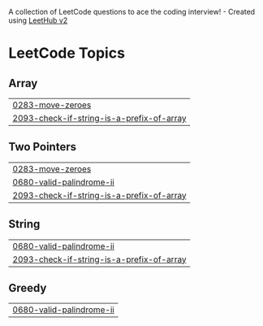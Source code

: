 A collection of LeetCode questions to ace the coding interview! - Created using [LeetHub v2](https://github.com/arunbhardwaj/LeetHub-2.0)
<!---LeetCode Topics Start-->
# LeetCode Topics
## Array
|  |
| ------- |
| [0283-move-zeroes](https://github.com/Yohannes-Maye-01/leet_code/tree/master/0283-move-zeroes) |
| [2093-check-if-string-is-a-prefix-of-array](https://github.com/Yohannes-Maye-01/leet_code/tree/master/2093-check-if-string-is-a-prefix-of-array) |
## Two Pointers
|  |
| ------- |
| [0283-move-zeroes](https://github.com/Yohannes-Maye-01/leet_code/tree/master/0283-move-zeroes) |
| [0680-valid-palindrome-ii](https://github.com/Yohannes-Maye-01/leet_code/tree/master/0680-valid-palindrome-ii) |
| [2093-check-if-string-is-a-prefix-of-array](https://github.com/Yohannes-Maye-01/leet_code/tree/master/2093-check-if-string-is-a-prefix-of-array) |
## String
|  |
| ------- |
| [0680-valid-palindrome-ii](https://github.com/Yohannes-Maye-01/leet_code/tree/master/0680-valid-palindrome-ii) |
| [2093-check-if-string-is-a-prefix-of-array](https://github.com/Yohannes-Maye-01/leet_code/tree/master/2093-check-if-string-is-a-prefix-of-array) |
## Greedy
|  |
| ------- |
| [0680-valid-palindrome-ii](https://github.com/Yohannes-Maye-01/leet_code/tree/master/0680-valid-palindrome-ii) |
<!---LeetCode Topics End-->